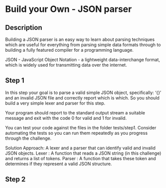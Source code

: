 # Build your Own - JSON parser

## Description

Building a JSON parser is an easy way to learn about parsing techniques which are useful for everything from parsing simple data formats through to building a fully featured compiler for a programming language.

JSON - JavaScript Object Notation - a lightweight data-interchange format, which is widely used for transmitting data over the internet.

## Step 1
In this step your goal is to parse a valid simple JSON object, specifically: ‘{}’ and an invalid JSON file and correctly report which is which. So you should build a very simple lexer and parser for this step.

Your program should report to the standard output stream a suitable message and exit with the code 0 for valid and 1 for invalid.

You can test your code against the files in the folder tests/step1. Consider automating the tests so you can run them repeatedly as you progress through the challenge.

Solution Approach:
A lexer and a parser that can identify valid and invalid JSON objects.
Lexer : A function that reads a JSON string (in this challenge) and returns a list of tokens.
Parser : A function that takes these token and determines if they represent a valid JSON structure.

## Step 2